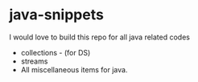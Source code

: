 # java-snippets

I would love to build this repo for all java related codes 
  - collections - (for DS)
  - streams
  - All miscellaneous items for java.
